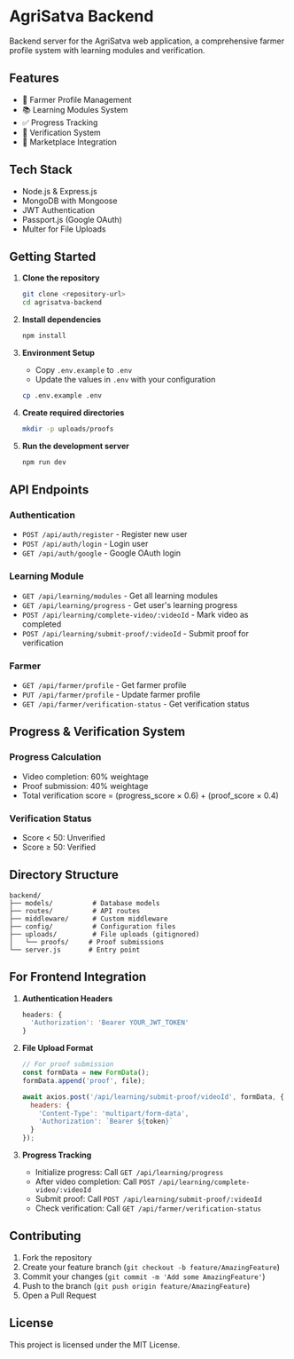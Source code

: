 # AgriSatva Backend

Backend server for the AgriSatva web application, a comprehensive farmer profile system with learning modules and verification.

## Features

- 🌱 Farmer Profile Management
- 📚 Learning Modules System
- ✅ Progress Tracking
- 🎯 Verification System
- 🏪 Marketplace Integration

## Tech Stack

- Node.js & Express.js
- MongoDB with Mongoose
- JWT Authentication
- Passport.js (Google OAuth)
- Multer for File Uploads

## Getting Started

1. **Clone the repository**
   ```bash
   git clone <repository-url>
   cd agrisatva-backend
   ```

2. **Install dependencies**
   ```bash
   npm install
   ```

3. **Environment Setup**
   - Copy `.env.example` to `.env`
   - Update the values in `.env` with your configuration
   ```bash
   cp .env.example .env
   ```

4. **Create required directories**
   ```bash
   mkdir -p uploads/proofs
   ```

5. **Run the development server**
   ```bash
   npm run dev
   ```

## API Endpoints

### Authentication
- `POST /api/auth/register` - Register new user
- `POST /api/auth/login` - Login user
- `GET /api/auth/google` - Google OAuth login

### Learning Module
- `GET /api/learning/modules` - Get all learning modules
- `GET /api/learning/progress` - Get user's learning progress
- `POST /api/learning/complete-video/:videoId` - Mark video as completed
- `POST /api/learning/submit-proof/:videoId` - Submit proof for verification

### Farmer
- `GET /api/farmer/profile` - Get farmer profile
- `PUT /api/farmer/profile` - Update farmer profile
- `GET /api/farmer/verification-status` - Get verification status

## Progress & Verification System

### Progress Calculation
- Video completion: 60% weightage
- Proof submission: 40% weightage
- Total verification score = (progress_score × 0.6) + (proof_score × 0.4)

### Verification Status
- Score < 50: Unverified
- Score ≥ 50: Verified

## Directory Structure

```
backend/
├── models/          # Database models
├── routes/          # API routes
├── middleware/      # Custom middleware
├── config/          # Configuration files
├── uploads/         # File uploads (gitignored)
│   └── proofs/     # Proof submissions
└── server.js       # Entry point
```

## For Frontend Integration

1. **Authentication Headers**
   ```javascript
   headers: {
     'Authorization': 'Bearer YOUR_JWT_TOKEN'
   }
   ```

2. **File Upload Format**
   ```javascript
   // For proof submission
   const formData = new FormData();
   formData.append('proof', file);
   
   await axios.post('/api/learning/submit-proof/videoId', formData, {
     headers: {
       'Content-Type': 'multipart/form-data',
       'Authorization': `Bearer ${token}`
     }
   });
   ```

3. **Progress Tracking**
   - Initialize progress: Call `GET /api/learning/progress`
   - After video completion: Call `POST /api/learning/complete-video/:videoId`
   - Submit proof: Call `POST /api/learning/submit-proof/:videoId`
   - Check verification: Call `GET /api/farmer/verification-status`

## Contributing

1. Fork the repository
2. Create your feature branch (`git checkout -b feature/AmazingFeature`)
3. Commit your changes (`git commit -m 'Add some AmazingFeature'`)
4. Push to the branch (`git push origin feature/AmazingFeature`)
5. Open a Pull Request

## License

This project is licensed under the MIT License.
